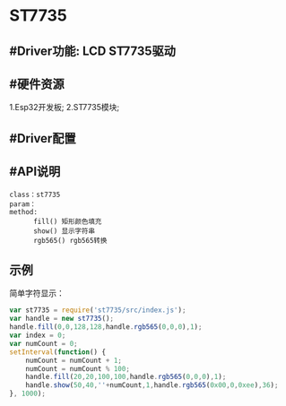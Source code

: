 # ST7735

## #Driver功能: LCD ST7735驱动

## #硬件资源

1.Esp32开发板;
2.ST7735模块;

## #Driver配置

## #API说明
```
class：st7735
param：
method:
      fill() 矩形颜色填充
      show() 显示字符串
      rgb565() rgb565转换
```

## 示例

简单字符显示：

```js
var st7735 = require('st7735/src/index.js');
var handle = new st7735();
handle.fill(0,0,128,128,handle.rgb565(0,0,0),1);
var index = 0;
var numCount = 0;
setInterval(function() {
	numCount = numCount + 1;
    numCount = numCount % 100;
    handle.fill(20,20,100,100,handle.rgb565(0,0,0),1);
    handle.show(50,40,''+numCount,1,handle.rgb565(0x00,0,0xee),36);
}, 1000);
```







